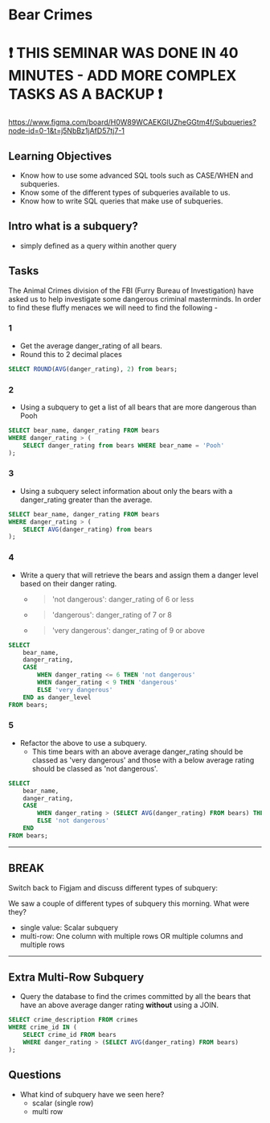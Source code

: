 # Bear Crimes

# ❗ **THIS SEMINAR WAS DONE IN 40 MINUTES - ADD MORE COMPLEX TASKS AS A BACKUP** ❗

https://www.figma.com/board/H0W89WCAEKGlUZheGGtm4f/Subqueries?node-id=0-1&t=j5NbBz1jAfD57tj7-1

## Learning Objectives

- Know how to use some advanced SQL tools such as CASE/WHEN and subqueries.
- Know some of the different types of subqueries available to us.
- Know how to write SQL queries that make use of subqueries.

## Intro what is a subquery?

- simply defined as a query within another query

## Tasks

The Animal Crimes division of the FBI (Furry Bureau of Investigation) have asked
us to help investigate some dangerous criminal masterminds. In order to find
these fluffy menaces we will need to find the following -

### 1

- Get the average danger_rating of all bears.
- Round this to 2 decimal places

```sql
SELECT ROUND(AVG(danger_rating), 2) from bears;
```

### 2

- Using a subquery to get a list of all bears that are more dangerous than Pooh

```sql
SELECT bear_name, danger_rating FROM bears
WHERE danger_rating > (
    SELECT danger_rating from bears WHERE bear_name = 'Pooh'
);
```

### 3

- Using a subquery select information about only the bears with a danger_rating greater than the average.

```sql
SELECT bear_name, danger_rating FROM bears
WHERE danger_rating > (
    SELECT AVG(danger_rating) from bears
);
```

### 4

- Write a query that will retrieve the bears and assign them a danger level based on their danger rating.
  - > 'not dangerous': danger_rating of 6 or less
  - > 'dangerous': danger_rating of 7 or 8
  - > 'very dangerous': danger_rating of 9 or above

```sql
SELECT
    bear_name,
    danger_rating,
    CASE
        WHEN danger_rating <= 6 THEN 'not dangerous'
        WHEN danger_rating < 9 THEN 'dangerous'
        ELSE 'very dangerous'
    END as danger_level
FROM bears;
```

### 5

- Refactor the above to use a subquery.
  - This time bears with an above average danger_rating should be classed as 'very dangerous' and those with a below average rating should be classed as 'not dangerous'.

```sql
SELECT
    bear_name,
    danger_rating,
    CASE
        WHEN danger_rating > (SELECT AVG(danger_rating) FROM bears) THEN 'very dangerous'
        ELSE 'not dangerous'
    END
FROM bears;
```

---

## BREAK

Switch back to Figjam and discuss different types of subquery:

We saw a couple of different types of subquery this morning. What were they?

- single value: Scalar subquery
- multi-row: One column with multiple rows OR multiple columns and multiple rows

---

## Extra Multi-Row Subquery

- Query the database to find the crimes committed by all the bears that have an above average danger rating **without** using a JOIN.

```sql
SELECT crime_description FROM crimes
WHERE crime_id IN (
    SELECT crime_id FROM bears
    WHERE danger_rating > (SELECT AVG(danger_rating) FROM bears)
);
```

## Questions

- What kind of subquery have we seen here?
  - scalar (single row)
  - multi row
